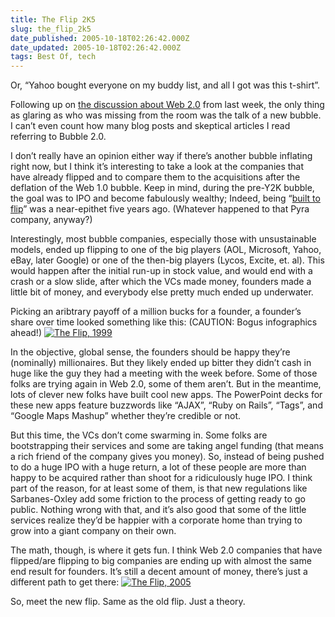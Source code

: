 ```yaml
---
title: The Flip 2K5
slug: the_flip_2k5
date_published: 2005-10-18T02:26:42.000Z
date_updated: 2005-10-18T02:26:42.000Z
tags: Best Of, tech
---
```


Or, “Yahoo bought everyone on my buddy list, and all I got was this t-shirt”.

Following up on [the discussion about Web 2.0](http://dashes.com/anil/2005/10/what-its-like-at-web-20.html) from last week, the only thing as glaring as who was missing from the room was the talk of a new bubble. I can’t even count how many blog posts and skeptical articles I read referring to Bubble 2.0.

I don’t really have an opinion either way if there’s another bubble inflating right now, but I think it’s interesting to take a look at the companies that have already flipped and to compare them to the acquisitions after the deflation of the Web 1.0 bubble. Keep in mind, during the pre-Y2K bubble, the goal was to IPO and become fabulously wealthy; Indeed, being “[built to flip](http://www.metafilter.com/comments.mefi/1523)” was a near-epithet five years ago. (Whatever happened to that Pyra company, anyway?)

Interestingly, most bubble companies, especially those with unsustainable models, ended up flipping to one of the big players (AOL, Microsoft, Yahoo, eBay, later Google) or one of the then-big players (Lycos, Excite, et. al). This would happen after the initial run-up in stock value, and would end with a crash or a slow slide, after which the VCs made money, founders made a little bit of money, and everybody else pretty much ended up underwater.

Picking an aribtrary payoff of a million bucks for a founder, a founder’s share over time looked something like this: (CAUTION: Bogus infographics ahead!)
[![The Flip, 1999](http://www.dashes.com/anil/images/flip99.png)](http://www.dashes.com/anil/images/flip99.png)

In the objective, global sense, the founders should be happy they’re (nominally) millionaires. But they likely ended up bitter they didn’t cash in huge like the guy they had a meeting with the week before. Some of those folks are trying again in Web 2.0, some of them aren’t. But in the meantime, lots of clever new folks have built cool new apps. The PowerPoint decks for these new apps feature buzzwords like “AJAX”, “Ruby on Rails”, “Tags”, and “Google Maps Mashup” whether they’re credible or not.

But this time, the VCs don’t come swarming in. Some folks are bootstrapping their services and some are taking angel funding (that means a rich friend of the company gives you money). So, instead of being pushed to do a huge IPO with a huge return, a lot of these people are more than happy to be acquired rather than shoot for a ridiculously huge IPO. I think part of the reason, for at least some of them, is that new regulations like Sarbanes-Oxley add some friction to the process of getting ready to go public. Nothing wrong with that, and it’s also good that some of the little services realize they’d be happier with a corporate home than trying to grow into a giant company on their own.

The math, though, is where it gets fun. I think Web 2.0 companies that have flipped/are flipping to big companies are ending up with almost the same end result for founders. It’s still a decent amount of money, there’s just a different path to get there:
[![The Flip, 2005](http://www.dashes.com/anil/images/flip05.png)](http://www.dashes.com/anil/images/flip05.png)

So, meet the new flip. Same as the old flip. Just a theory.
